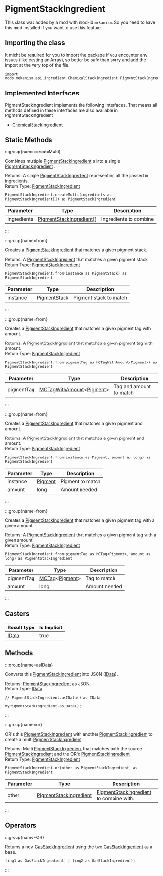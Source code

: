 # PigmentStackIngredient

This class was added by a mod with mod-id `mekanism`. So you need to have this mod installed if you
want to use this feature.

## Importing the class

It might be required for you to import the package if you encounter any issues (like casting an
Array), so better be safe than sorry and add the import at the very top of the file.

```zenscript
import mods.mekanism.api.ingredient.ChemicalStackIngredient.PigmentStackIngredient;
```

## Implemented Interfaces

PigmentStackIngredient implements the following interfaces. That means all methods defined in these
interfaces are also available in PigmentStackIngredient

- [ChemicalStackIngredient](/mods/Mekanism/api/ingredient/ChemicalStackIngredient)

## Static Methods

:::group{name=createMulti}

Combines
multiple [PigmentStackIngredient](/mods/Mekanism/api/ingredient/ChemicalStackIngredient/PigmentStackIngredient)
s into a
single [PigmentStackIngredient](/mods/Mekanism/api/ingredient/ChemicalStackIngredient/PigmentStackIngredient)
.

Returns: A
single [PigmentStackIngredient](/mods/Mekanism/api/ingredient/ChemicalStackIngredient/PigmentStackIngredient)
representing all the passed in ingredients.  
Return
Type: [PigmentStackIngredient](/mods/Mekanism/api/ingredient/ChemicalStackIngredient/PigmentStackIngredient)

```zenscript
PigmentStackIngredient.createMulti(ingredients as PigmentStackIngredient[]) as PigmentStackIngredient
```

| Parameter | Type | Description |
|-----------|------|-------------|
| ingredients | [PigmentStackIngredient](/mods/Mekanism/api/ingredient/ChemicalStackIngredient/PigmentStackIngredient)[] | Ingredients to combine |

:::

:::group{name=from}

Creates
a [PigmentStackIngredient](/mods/Mekanism/api/ingredient/ChemicalStackIngredient/PigmentStackIngredient)
that matches a given pigment stack.

Returns:
A [PigmentStackIngredient](/mods/Mekanism/api/ingredient/ChemicalStackIngredient/PigmentStackIngredient)
that matches a given pigment stack.  
Return
Type: [PigmentStackIngredient](/mods/Mekanism/api/ingredient/ChemicalStackIngredient/PigmentStackIngredient)

```zenscript
PigmentStackIngredient.from(instance as PigmentStack) as PigmentStackIngredient
```

| Parameter | Type | Description |
|-----------|------|-------------|
| instance | [PigmentStack](/mods/Mekanism/api/chemical/PigmentStack) | Pigment stack to match |

:::

:::group{name=from}

Creates
a [PigmentStackIngredient](/mods/Mekanism/api/ingredient/ChemicalStackIngredient/PigmentStackIngredient)
that matches a given pigment tag with amount.

Returns:
A [PigmentStackIngredient](/mods/Mekanism/api/ingredient/ChemicalStackIngredient/PigmentStackIngredient)
that matches a given pigment tag with amount.  
Return
Type: [PigmentStackIngredient](/mods/Mekanism/api/ingredient/ChemicalStackIngredient/PigmentStackIngredient)

```zenscript
PigmentStackIngredient.from(pigmentTag as MCTagWithAmount<Pigment>) as PigmentStackIngredient
```

| Parameter | Type | Description |
|-----------|------|-------------|
| pigmentTag | [MCTagWithAmount](/vanilla/api/tags/MCTagWithAmount)&lt;[Pigment](/mods/Mekanism/api/chemical/Pigment)&gt; | Tag and amount to match |

:::

:::group{name=from}

Creates
a [PigmentStackIngredient](/mods/Mekanism/api/ingredient/ChemicalStackIngredient/PigmentStackIngredient)
that matches a given pigment and amount.

Returns:
A [PigmentStackIngredient](/mods/Mekanism/api/ingredient/ChemicalStackIngredient/PigmentStackIngredient)
that matches a given pigment and amount.  
Return
Type: [PigmentStackIngredient](/mods/Mekanism/api/ingredient/ChemicalStackIngredient/PigmentStackIngredient)

```zenscript
PigmentStackIngredient.from(instance as Pigment, amount as long) as PigmentStackIngredient
```

| Parameter | Type | Description |
|-----------|------|-------------|
| instance | [Pigment](/mods/Mekanism/api/chemical/Pigment) | Pigment to match |
| amount | long | Amount needed |

:::

:::group{name=from}

Creates
a [PigmentStackIngredient](/mods/Mekanism/api/ingredient/ChemicalStackIngredient/PigmentStackIngredient)
that matches a given pigment tag with a given amount.

Returns:
A [PigmentStackIngredient](/mods/Mekanism/api/ingredient/ChemicalStackIngredient/PigmentStackIngredient)
that matches a given pigment tag with a given amount.  
Return
Type: [PigmentStackIngredient](/mods/Mekanism/api/ingredient/ChemicalStackIngredient/PigmentStackIngredient)

```zenscript
PigmentStackIngredient.from(pigmentTag as MCTag<Pigment>, amount as long) as PigmentStackIngredient
```

| Parameter | Type | Description |
|-----------|------|-------------|
| pigmentTag | [MCTag](/vanilla/api/tags/MCTag)&lt;[Pigment](/mods/Mekanism/api/chemical/Pigment)&gt; | Tag to match |
| amount | long | Amount needed |

:::

## Casters

| Result type | Is Implicit |
|-------------|-------------|
| [IData](/vanilla/api/data/IData) | true |

## Methods

:::group{name=asIData}

Converts
this [PigmentStackIngredient](/mods/Mekanism/api/ingredient/ChemicalStackIngredient/PigmentStackIngredient)
into JSON ([IData](/vanilla/api/data/IData)).

Returns: [PigmentStackIngredient](/mods/Mekanism/api/ingredient/ChemicalStackIngredient/PigmentStackIngredient)
as JSON.  
Return Type: [IData](/vanilla/api/data/IData)

```zenscript
// PigmentStackIngredient.asIData() as IData

myPigmentStackIngredient.asIData();
```

:::

:::group{name=or}

OR's
this [PigmentStackIngredient](/mods/Mekanism/api/ingredient/ChemicalStackIngredient/PigmentStackIngredient)
with
another [PigmentStackIngredient](/mods/Mekanism/api/ingredient/ChemicalStackIngredient/PigmentStackIngredient)
to create a
multi [PigmentStackIngredient](/mods/Mekanism/api/ingredient/ChemicalStackIngredient/PigmentStackIngredient)

Returns:
Multi [PigmentStackIngredient](/mods/Mekanism/api/ingredient/ChemicalStackIngredient/PigmentStackIngredient)
that matches both the
source [PigmentStackIngredient](/mods/Mekanism/api/ingredient/ChemicalStackIngredient/PigmentStackIngredient)
and the
OR'd [PigmentStackIngredient](/mods/Mekanism/api/ingredient/ChemicalStackIngredient/PigmentStackIngredient)
.  
Return
Type: [PigmentStackIngredient](/mods/Mekanism/api/ingredient/ChemicalStackIngredient/PigmentStackIngredient)

```zenscript
PigmentStackIngredient.or(other as PigmentStackIngredient) as PigmentStackIngredient
```

| Parameter | Type | Description |
|-----------|------|-------------|
| other | [PigmentStackIngredient](/mods/Mekanism/api/ingredient/ChemicalStackIngredient/PigmentStackIngredient) | [PigmentStackIngredient](/mods/Mekanism/api/ingredient/ChemicalStackIngredient/PigmentStackIngredient) to combine with. |

:::

## Operators

:::group{name=OR}

Returns a new [GasStackIngredient](/mods/Mekanism/api/ingredient/ChemicalStackIngredient/GasStackIngredient) using the two [GasStackIngredient](/mods/Mekanism/api/ingredient/ChemicalStackIngredient/GasStackIngredient) as a base.

```zenscript
(ing1 as GasStackIngredient) | (ing2 as GasStackIngredient);
```
:::
